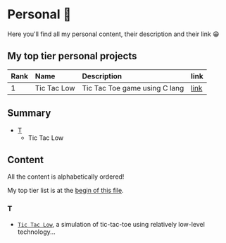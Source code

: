 # Personal 🎉

Here you'll find all my personal content, their
description and their link 😁

## My top tier personal projects

<div align="center">

| Rank | Name        | Description                   | link                                            |
|:-----|:------------|:------------------------------|:------------------------------------------------|
| 1    | Tic Tac Low | Tic Tac Toe game using C lang | [link](https://github.com/nasccped/tic-tac-low) |

</div>

## Summary

- [T](#t)
  - Tic Tac Low

## Content

All the content is alphabetically ordered!

My top tier list is at the
[begin of this file](#my-top-tier-personal-projects).

### T

- [`Tic Tac Low`](https://github.com/nasccped/tic-tac-low), a
  simulation of tic-tac-toe using relatively low-level technology...
